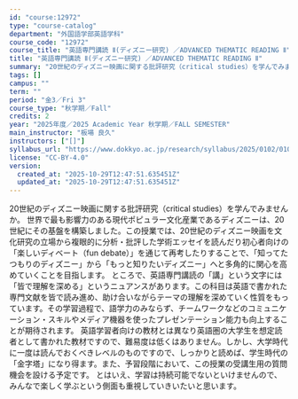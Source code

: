 ```yaml
---
id: "course:12972"
type: "course-catalog"
department: "外国語学部英語学科"
course_code: "12972"
course_title: "英語専門講読 Ⅱ(ディズニー研究) ／ADVANCED THEMATIC READING Ⅱ"
title: "英語専門講読 Ⅱ(ディズニー研究) ／ADVANCED THEMATIC READING Ⅱ"
summary: "20世紀のディズニー映画に関する批評研究（critical studies）を学んでみませんか。 世界で最も影響力のある現代ポピュラー文化産業であるディズニーは、20世紀にその基盤を構築しました。この授業では、20世紀のディズニー映画を文化…"
tags: []
campus: ""
term: ""
period: "金3／Fri 3"
course_type: "秋学期／Fall"
credits: 2
year: "2025年度／2025 Academic Year 秋学期／FALL SEMESTER"
main_instructor: "板場 良久"
instructors: ["[]"]
syllabus_url: "https://www.dokkyo.ac.jp/research/syllabus/2025/0102/0102_12972_ja_JP.html"
license: "CC-BY-4.0"
version:
  created_at: "2025-10-29T12:47:51.635451Z"
  updated_at: "2025-10-29T12:47:51.635451Z"
---
```

20世紀のディズニー映画に関する批評研究（critical studies）を学んでみませんか。 世界で最も影響力のある現代ポピュラー文化産業であるディズニーは、20世紀にその基盤を構築しました。この授業では、20世紀のディズニー映画を文化研究の立場から複眼的に分析・批評した学術エッセイを読んだり初心者向けの「楽しいディベート（fun debate）」を通じて再考したりすることで、「知ってたつもりのディズニー」から「もっと知りたいディズニー」へと多角的に関心を高めていくことを目指します。 ところで、英語専門講読の「講」という文字には「皆で理解を深める」というニュアンスがあります。この科目は英語で書かれた専門文献を皆で読み進め、助け合いながらテーマの理解を深めていく性質をもっています。その学習過程で、語学力のみならず、チームワークなどのコミュニケーション・スキルやメディア機器を使ったプレゼンテーション能力も向上することが期待されます。 英語学習者向けの教材とは異なり英語圏の大学生を想定読者として書かれた教材ですので、難易度は低くはありません。しかし、大学時代に一度は読んでおくべきレベルのものですので、しっかりと読めば、学生時代の「金字塔」になり得ます。また、予習段階において、この授業の受講生用の質問機会を設ける予定です。 とはいえ、学習は持続可能でないといけませんので、みんなで楽しく学ぶという側面も重視していきいたいと思います。
